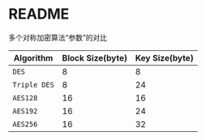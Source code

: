 # README

多个对称加密算法“参数”的对比

| Algorithm    | Block Size(byte) | Key Size(byte) |
| ------------ | ---------------- | -------------- |
| `DES`        | 8                | 8              |
| `Triple DES` | 8                | 24             |
| `AES128`     | 16               | 16             |
| `AES192`     | 16               | 24             |
| `AES256`     | 16               | 32             |


